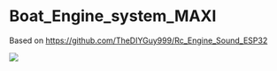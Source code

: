 # Boat_Engine_system_MAXI

Based on https://github.com/TheDIYGuy999/Rc_Engine_Sound_ESP32

![](https://github.com/TheDIYGuy999/Rc_Engine_Sound_ESP32/blob/master/top.jpg)
